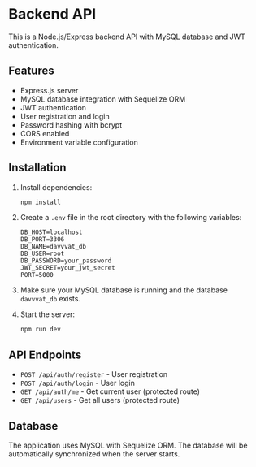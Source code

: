 # Backend API

This is a Node.js/Express backend API with MySQL database and JWT authentication.

## Features

- Express.js server
- MySQL database integration with Sequelize ORM
- JWT authentication
- User registration and login
- Password hashing with bcrypt
- CORS enabled
- Environment variable configuration

## Installation

1. Install dependencies:
   ```bash
   npm install
   ```

2. Create a `.env` file in the root directory with the following variables:
   ```
   DB_HOST=localhost
   DB_PORT=3306
   DB_NAME=davvvat_db
   DB_USER=root
   DB_PASSWORD=your_password
   JWT_SECRET=your_jwt_secret
   PORT=5000
   ```

3. Make sure your MySQL database is running and the database `davvvat_db` exists.

4. Start the server:
   ```bash
   npm run dev
   ```

## API Endpoints

- `POST /api/auth/register` - User registration
- `POST /api/auth/login` - User login
- `GET /api/auth/me` - Get current user (protected route)
- `GET /api/users` - Get all users (protected route)

## Database

The application uses MySQL with Sequelize ORM. The database will be automatically synchronized when the server starts. 